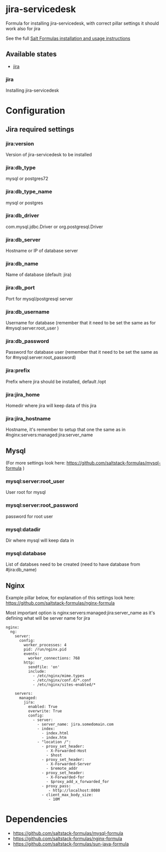 jira-servicedesk
==================

Formula for installing jira-servicedesk, with correct pillar settings it should work also for jira

See the full [Salt Formulas installation and usage instructions](http://docs.saltstack.com/en/latest/topics/development/conventions/formulas.html)


## Available states
- [jira](#jira)


### jira
Installing jira-servicedesk 



Configuration
=============

## Jira required settings

### jira:version
Version of jira-servicedesk to be installed

### jira:db_type
mysql or postgres72

### jira:db_type_name
mysql or postgres

### jira:db_driver
com.mysql.jdbc.Driver or org.postgresql.Driver

### jira:db_server
Hostname or IP of database server

### jira:db_name
Name of database (default: jira)

### jira:db_port
Port for mysql/postgresql server

### jira:db_username
Username for database (remember that it need to be set the same as for #mysql:server:root_user )

### jira:db_password
Password for database user (remember that it need to be set the same as for #mysql:server:root_password)


### jira:prefix 
Prefix where jira should be installed, default /opt 

### jira:jira_home
Homedir where jira will keep data of this jira 

### jira:jira_hostname
Hostname, it's remember to setup that one the same as in #nginx:servers:managed:jira:server_name


## Mysql
(For more settings look here: https://github.com/saltstack-formulas/mysql-formula )
### mysql:server:root_user
User root for mysql

### mysql:server:root_password
password for root user

### mysql:datadir 
Dir where mysql will keep data in

### mysql:database
List of databses need to be created (need to have database from #jira:db_name)


## Nginx

Example pillar below, for explanation of this settings look here:  https://github.com/saltstack-formulas/nginx-formula

Most important option is nginx:servers:managed:jira:server_name
as it's defining what will be server name for jira


```
nginx:
  ng:
    server:
      config: 
        worker_processes: 4
        pid: /run/nginx.pid
        events:
          worker_connections: 768
        http:
          sendfile: 'on'
          include:
            - /etc/nginx/mime.types
            - /etc/nginx/conf.d/*.conf
            - /etc/nginx/sites-enabled/*

    servers:
      managed:
        jira: 
          enabled: True
          overwrite: True 
          config:
            - server:
              - server_name: jira.somedomain.com
              - index:
                - index.html
                - index.htm
              - "location /":
                - proxy_set_header:
                  - X-Forwarded-Host            
                  - $host
                - proxy_set_header:   
                  - X-Forwarded-Server       
                  - $remote_addr
                - proxy_set_header:   
                  - X-Forwarded-for 
                  - $proxy_add_x_forwarded_for
                - proxy_pass:
                   - http://localhost:8080
                - client_max_body_size:
                   - 10M
```


Dependencies
================
- https://github.com/saltstack-formulas/mysql-formula
- https://github.com/saltstack-formulas/nginx-formula
- https://github.com/saltstack-formulas/sun-java-formula



